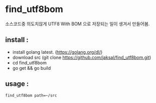 find_utf8bom
==================

소스코드중 의도치않게 UTF8 With BOM 으로 저장되는 일이 생겨서 만들어봄.

install :
-------------

* install golang latest. (https://golang.org/dl/)
* download src (git clone https://github.com/jaksal/find_utf8bom.git)
* cd find_utf8bom 
* go get && go build

usage :
-------------

```
find_utf8bom path=~/src
```
